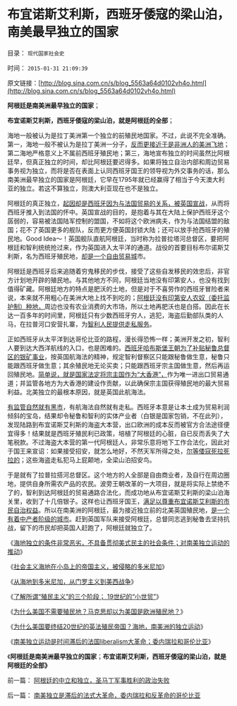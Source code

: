 # 布宜诺斯艾利斯，西班牙倭寇的梁山泊，南美最早独立的国家

目录： `现代国家社会史` 

时间： `2015-01-31 21:09:39` 

原文链接：[http://blog.sina.com.cn/s/blog_5563a64d0102vh4o.html](http://blog.sina.com.cn/s/blog_5563a64d0102vh4o.html)

**阿根廷是南美洲最早独立的国家**；

**布宜诺斯艾利斯，西班牙倭寇的梁山泊，就是阿根廷的全部**；

海地一般被认为是拉丁美洲第一个独立的前殖民地国家。不过，此说不完全准确。第一，海地一般不被认为是拉丁美洲一分子，[反而更接近于是非洲人的美洲飞地](../../../2015/1/24/输出自由主义革命的极权海地的不得已；.md)；第二海地严格意义上不属前西班牙殖民地；第三，海地宣布独立的时间虽然比阿根廷早，但真正独立的时间，却比阿根廷要迟得多。如果将独立自治内部和周边贸易事务视为独立，而将是否在表面上认同西班牙国王的领导视为外交事务的话，那么南美洲最早独立的国家是阿根廷，它早在1795年就已经赢得了相当于今天澳大利亚的独立。若这不算独立，则澳大利亚现在也不是独立。

阿根廷的真正独立，[起因却是西班牙因为与法国贸易的关系，被英国宣战](../../../2015/1/21/海地从革命到独立，纵横捭阖于白人国家之间的海地；.md)，从而将西班牙推入到法国的怀中。英国宣战的目的，是抱着与其在大陆上保护西班牙这个孱弱的，容易被法国陆军控制的盟国，不如将这个欧洲病夫，作为与法国结盟的敌国；花不了英国更多的舰队，反而更方便英国封锁大陆；还可以放手抢西班牙的殖民地。Good
Idea～！英国舰队直航阿根廷，当时称为拉普拉塔河总督区，要把阿根廷和智利统统抢过来，作为英国进入太平洋的通道。战役的首要目标布尔诺斯艾利斯，名为西班牙殖民地，[却是一个自由贸易城](../../../2012/9/20/没有城市自治权的Citizen仅指臣民.md)市。

阿根廷是西班牙后来追随着穷鬼移民的步伐，接受了这些自发移民的效忠后，非官方计划地开辟的殖民地。与其他地方不同，阿根廷当地没有印第安人，也没有找到值得矿藏。阿根廷地方的特点是肥沃的土地，但是对于不喜劳作的西班牙冒险者来说，本来就不用粗心在美洲大地上找不到吃的；[阿根廷没有印第安人农奴（委托监护制）种地，](../../../2014/12/14/西班牙殖民地特别行政区，特区首长，国企建设，印第安人税负；.md)周边也没有农业消费的大市场，所以土地再肥沃也是白搭。因此在长达一百多年的时间里，阿根廷只有少数西班牙穷人，逃犯，海盗后勤部队类的人马，在拉普河口安营扎寨，为[智利人民提供走私服务](../../../2015/1/6/智利的案例，米塞斯生产力定律对资本主义国家同样有效.md)。

正如西班牙从太平洋到达哥伦比亚的路程，漫长得恐怖一样；美洲开发之初，智利人要到达大西洋航线的入口，也是困难的。[西班牙哈布斯堡王朝为了补贴秘鲁总督区的银矿事业](../../../2014/12/12/金银矿的火山成因和西班牙的殖民地及印第安人.md)，按英国航海法的精神，规定智利督察区只能跟秘鲁做生意，秘鲁只能跟西班牙做生意；其余殖民地无论买卖；只能跟西班牙宗主国做生意，然后再运回殖民地。[简单说，就是国家法定将宗主国作为“大香港”，](../../../2014/10/22/香港事件的深层原因，是香港经济模式不可持续.md)作为唯一进出口贸易通道；并监管各地方为大香港的建设作贡献，以此确保宗主国获得殖民地的最大贸易利益。北美独立的最根本原因，就是英国此航海法。

[有监管自然就有黑市](../../../2012/9/5/幻想“黑市，灰色经济，腐败”能榨出额外税收.md)，有航海法自然就有走私。西班牙本意是让本土成为贸易利润倾斜的宝岛，结果却令秘鲁和智利的实体产业者（白银是国家包销，不在此列），发现陆路到布宜诺斯艾利斯的海盗大本营，出口欧洲的成本反而被官方合法途径便宜得多！结果就是西班牙殖民利已政策，培植了阿根廷的心脏，自已反而丢失了大笔税款。不过海盗大本营的第一代阿根廷人，非常乐意将地下工作合法化，因此对于国王来宣诏：如果接受招安，就怎么地好，不然天军所得之处，[尔等倭寇死拉死拉的](../../../2010/8/27/威继光“灭商”；中央集权社会的败灭规律.md)；这些海盗走私犯马上屁颠地，全梁山泊招安鸟。

于是就有了拉普拉搭河总督区。这个地方的人全部是自由商业者，及自行在周边圈地，提供自身所需农产品的农民。波旁王朝改革的一大项目，就是将实际上禁绝不了的，智利到达阿根廷的贸易通路合法化，而成功地从布宜诺斯艾利斯的梁山泊海关里，收到了十几倍银子。这样也让西班牙国王，[满足以尊重布宜诺斯艾利斯的市民自治权益](../../../2012/9/6/香港，澳门和深圳的自治权异同；.md)。所以在南美洲的阿根廷，最为接近独立前的北美英国殖民地，[是一个有着中产者阶级的城市](../../../2015/1/8/所谓“中产阶级”的歧义，“中等有产者”与“中等权利者”不同.md)。赶到英国军队来接受阿根廷，总督同志逃到秘鲁去坚持抗战，留下的市民却把英国人赶跑了，阿根廷就独立了。

《[海地独立的条件非常恶劣，不具备贯彻美式民主的社会条件；对南美独立运动的推动](../../../2015/1/24/输出自由主义革命的极权海地的不得已；.md)》

《[社会主义海地在小岛上的帝国主义，被侵略的多米尼加](../../../2015/1/25/社会主义海地在小岛上的帝国主义，被侵略的多米尼加；.md)》

《[从海地到多米尼加，从门罗主义到美西战争](../../../2015/1/26/从海地到多米尼加，从门罗主义到美西战争.md)》

《[了解所谓“殖民主义”的三个阶段；
19世纪的“小世贸”](../../../2015/1/27/“殖民主义”的三个阶段；19世纪到二战前的几个“小世贸”；.md)》

《[为什么美国不需要殖民地？马克思却以为美国是欧洲殖民地？](../../../2015/1/28/为什么美国不需要殖民地？马克思却以为美国是欧洲殖民地？.md)》

《[为什么美国要终结20世纪的英法殖民帝国？海地，南美洲的独立运动](../../../2015/1/29/为什么美国要终结20世纪的英法殖民帝国？.md)》

《[南美独立运动是时间滞后的法国liberalism大革命；委内瑞拉和哥伦比亚](../../../2015/1/30/南美独立是滞后的法式大革命，委内瑞拉和反革命的哥伦比亚.md)》

《**阿根廷是南美洲最早独立的国家**；**布宜诺斯艾利斯，西班牙倭寇的梁山泊，就是阿根廷的全部》**

前一篇： [阿根廷的中立和独立，圣马丁军事胜利的政治失败](../../../2015/2/1/阿根廷的中立和独立，圣马丁军事胜利的政治失败.md)

后一篇： [南美独立是滞后的法式大革命，委内瑞拉和反革命的哥伦比亚](../../../2015/1/30/南美独立是滞后的法式大革命，委内瑞拉和反革命的哥伦比亚.md)

